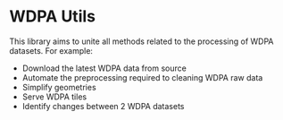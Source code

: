 # WDPA Utils

This library aims to unite all methods related to the processing of WDPA datasets. For example:  
- Download the latest WDPA data from source  
- Automate the preprocessing required to cleaning WDPA raw data
- Simplify geometries
- Serve WDPA tiles  
- Identify changes between 2 WDPA datasets
